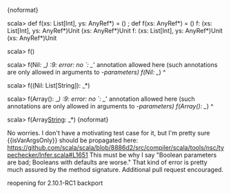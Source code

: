 {noformat}


scala> def f(xs: List[Int], ys: AnyRef*) = () ; def f(xs: AnyRef*) = ()
f: (xs: List[Int], ys: AnyRef*)Unit <and> (xs: AnyRef*)Unit
f: (xs: List[Int], ys: AnyRef*)Unit <and> (xs: AnyRef*)Unit

scala> f()

scala> f(Nil: _*)
<console>:9: error: no `: _*' annotation allowed here
(such annotations are only allowed in arguments to *-parameters)
              f(Nil: _*)
                   ^

scala> f((Nil: List[String]): _*)

scala> f(Array(): _*)
<console>:9: error: no `: _*' annotation allowed here
(such annotations are only allowed in arguments to *-parameters)
              f(Array(): _*)
                       ^

scala> f(Array[String](): _*)
{noformat}

No worries. I don't have a motivating test case for it, but I'm pretty sure {{isVarArgsOnly}} should be propagated here: https://github.com/scala/scala/blob/8886d2/src/compiler/scala/tools/nsc/typechecker/Infer.scala#L1651
This must be why I say "Boolean parameters are bad; Booleans with defaults are worse." That kind of error is pretty much assured by the method signature. Additional pull request encouraged.

reopening for 2.10.1-RC1 backport

